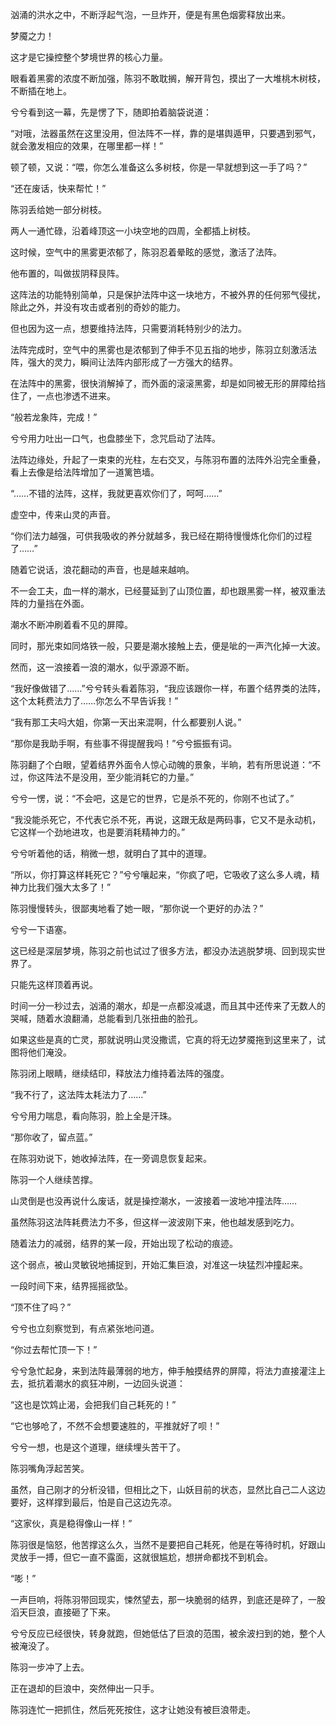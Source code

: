 汹涌的洪水之中，不断浮起气泡，一旦炸开，便是有黑色烟雾释放出来。

梦魇之力！

这才是它操控整个梦境世界的核心力量。

眼看着黑雾的浓度不断加强，陈羽不敢耽搁，解开背包，摸出了一大堆桃木树枝，不断插在地上。

兮兮看到这一幕，先是愣了下，随即拍着脑袋说道：

“对哦，法器虽然在这里没用，但法阵不一样，靠的是堪舆遁甲，只要遇到邪气， 就会激发相应的效果，在哪里都一样！”

顿了顿，又说：“喂，你怎么准备这么多树枝，你是一早就想到这一手了吗？”

“还在废话，快来帮忙！”

陈羽丢给她一部分树枝。

两人一通忙碌，沿着峰顶这一小块空地的四周，全都插上树枝。

这时候，空气中的黑雾更浓郁了，陈羽忍着晕眩的感觉，激活了法阵。

他布置的，叫做拔阴释艮阵。

这阵法的功能特别简单，只是保护法阵中这一块地方，不被外界的任何邪气侵扰，除此之外，并没有攻击或者别的奇妙的能力。

但也因为这一点，想要维持法阵，只需要消耗特别少的法力。

法阵完成时，空气中的黑雾也是浓郁到了伸手不见五指的地步，陈羽立刻激活法阵，强大的灵力，瞬间让法阵内部形成了一方强大的结界。

在法阵中的黑雾，很快消解掉了，而外面的滚滚黑雾，却是如同被无形的屏障给挡住了，一点也渗透不进来。

“般若龙象阵，完成！”

兮兮用力吐出一口气，也盘膝坐下，念咒启动了法阵。

法阵边缘处，升起了一束束的光柱，左右交叉，与陈羽布置的法阵外沿完全重叠，看上去像是给法阵增加了一道篱笆墙。

“……不错的法阵，这样，我就更喜欢你们了，呵呵……”

虚空中，传来山灵的声音。

“你们法力越强，可供我吸收的养分就越多，我已经在期待慢慢炼化你们的过程了……”

随着它说话，浪花翻动的声音，也是越来越响。

不一会工夫，血一样的潮水，已经蔓延到了山顶位置，却也跟黑雾一样，被双重法阵的力量挡在外面。

潮水不断冲刷着看不见的屏障。

同时，那光束如同烙铁一般，只要是潮水接触上去，便是呲的一声汽化掉一大波。

然而，这一浪接着一浪的潮水，似乎源源不断。

“我好像做错了……”兮兮转头看着陈羽，“我应该跟你一样，布置个结界类的法阵，这个太耗费法力了……你怎么不早告诉我！”

“我有那工夫吗大姐，你第一天出来混啊，什么都要别人说。”

“那你是我助手啊，有些事不得提醒我吗！”兮兮振振有词。

陈羽翻了个白眼，望着结界外面令人惊心动魄的景象，半晌，若有所思说道：“不过，你这阵法不是没用，至少能消耗它的力量。”

兮兮一愣，说：“不会吧，这是它的世界，它是杀不死的，你刚不也试了。”

“我没能杀死它，不代表它杀不死，再说，这跟无敌是两码事，它又不是永动机，它这样一个劲地进攻，也是要消耗精神力的。”

兮兮听着他的话，稍微一想，就明白了其中的道理。

“所以，你打算这样耗死它？”兮兮嚷起来，“你疯了吧，它吸收了这么多人魂，精神力比我们强大太多了！”

陈羽慢慢转头，很鄙夷地看了她一眼，“那你说一个更好的办法？”

兮兮一下语塞。

这已经是深层梦境，陈羽之前也试过了很多方法，都没办法逃脱梦境、回到现实世界了。

只能先这样顶着再说。

时间一分一秒过去，汹涌的潮水，却是一点都没减退，而且其中还传来了无数人的哭喊，随着水浪翻涌，总能看到几张扭曲的脸孔。

如果这些是真的亡灵，那就说明山灵没撒谎，它真的将无边梦魇拖到这里来了，试图将他们淹没。

陈羽闭上眼睛，继续结印，释放法力维持着法阵的强度。

“我不行了，这法阵太耗法力了……”

兮兮用力喘息，看向陈羽，脸上全是汗珠。

“那你收了，留点蓝。”

在陈羽劝说下，她收掉法阵，在一旁调息恢复起来。

陈羽一个人继续苦撑。

山灵倒是也没再说什么废话，就是操控潮水，一波接着一波地冲撞法阵……

虽然陈羽这法阵耗费法力不多，但这样一波波刚下来，他也越发感到吃力。

随着法力的减弱，结界的某一段，开始出现了松动的痕迹。

这个弱点，被山灵敏锐地捕捉到，开始汇集巨浪，对准这一块猛烈冲撞起来。

一段时间下来，结界摇摇欲坠。

“顶不住了吗？”

兮兮也立刻察觉到，有点紧张地问道。

“你过去帮忙顶一下！”

兮兮急忙起身，来到法阵最薄弱的地方，伸手触摸结界的屏障，将法力直接灌注上去，抵抗着潮水的疯狂冲刷，一边回头说道：

“这也是饮鸩止渴，会把我们自己耗死的！”

“它也够呛了，不然不会想要速胜的，平推就好了呗！”

兮兮一想，也是这个道理，继续埋头苦干了。

陈羽嘴角浮起苦笑。

虽然，自己刚才的分析没错，但相比之下，山妖目前的状态，显然比自己二人这边要好，这样撑到最后，怕是自己这边先凉。

“这家伙，真是稳得像山一样！”

陈羽很是恼怒，他苦撑这么久，当然不是要把自己耗死，他是在等待时机，好跟山灵放手一搏，但它一直不露面，这就很尴尬，想拼命都找不到机会。

“嘭！”

一声巨响，将陈羽带回现实，悚然望去，那一块脆弱的结界，到底还是碎了，一股滔天巨浪，直接砸了下来。

兮兮反应已经很快，转身就跑，但她低估了巨浪的范围，被余波扫到的她，整个人被淹没了。

陈羽一步冲了上去。

正在退却的巨浪中，突然伸出一只手。

陈羽连忙一把抓住，然后死死按住，这才让她没有被巨浪带走。
